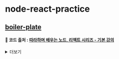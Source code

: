 # node-react-practice

## [boiler-plate](https://github.com/YUJO42/node-react-practice/tree/master/boiler-plate)
#### 🔎 코드 출처 : [따라하며 배우는 노드, 리액트 시리즈 - 기본 강의](https://www.inflearn.com/course/%EB%94%B0%EB%9D%BC%ED%95%98%EB%A9%B0-%EB%B0%B0%EC%9A%B0%EB%8A%94-%EB%85%B8%EB%93%9C-%EB%A6%AC%EC%95%A1%ED%8A%B8-%EA%B8%B0%EB%B3%B8/dashboard)
<details>
<summary>더보기</summary>
<div markdown="1">

### 📝 구현 기능 목록
- [X] 회원가입 기능
- [X] 로그인 기능
- [X] 로그아웃 기능
- [X] Auth 기능
  - 로그인시 Token을 생성하고 Token에 담긴 정보를 통해 권한 확인
---
### 💻 사용 기술
#### 🌏 Front-End
|**ICON**|<img src="/img/icon/React.png" width="50px"></img>|<img src="/img/icon/Redux.png" width="50px"></img>| 
|------|---|---|
|**NAME**|React|Redux|
#### 🕋 Back-End
|**ICON**|<img src="/img/icon/express.png" width="50px"></img>|<img src="/img/icon/MongoDB.png" width="50px"></img>|
|------|---|---|
|**NAME**|Express|MongoDB|
---
### ✍️ 배운 점들
#### 🌏 Front-End
1. ```axios```를 이용해 서버와 통신하는 방법
2. ```Redux```가 등장하게 된 배경과 ```Redux```를 사용하는 방법
   - Store와 Action을 분리해서 작성하는 방법 등
3. ```Hooks```를 이용해 ```React```코드를 작성하는 방법
4. ```HOC```를 이용해 Auth기능 등을 구현하는 방법
5. ```http-proxy-middleware```를 이용해 CORS문제를 해결하는 방법
6. ```react-router-dom```을 이용해 클라이언트에서 routing하는 방법

#### 🕋 Back-End
1. ```express```를 이용해 API 서버를 구축하는 방법
2. ```mongoose```를 이용해 model을 만들고 model의 하위 methods를 만들어서 사용하는 방법
3. ```bcrypt```를 이용해 암호화가 필요한 정보(비밀번호 등)를 암호화 시키는 방법
4. ```jsonwebtoken```을 이용해 token을 만들고 cookie에 token을 저장해서 관리하는 방법
5. ```bodyparser```, ```cookieparser```등의 미들웨어를 사용하는 방법
---

</div>
</details>
